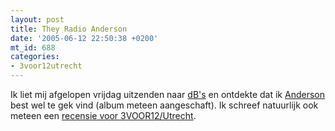 ```yaml
---
layout: post
title: They Radio Anderson
date: '2005-06-12 22:50:38 +0200'
mt_id: 688
categories:
- 3voor12utrecht
---
```

Ik liet mij afgelopen vrijdag uitzenden naar <a href="http://www.dbstudio.nl/">dB's</a> en ontdekte dat ik <a href="http://www.radioanderson.com/">Anderson</a> best wel te gek vind (album meteen aangeschaft). Ik schreef natuurlijk ook meteen een <a href="http://3voor12.vpro.nl/artikelen/artikel/40660478">recensie voor 3VOOR12/Utrecht</a>.
